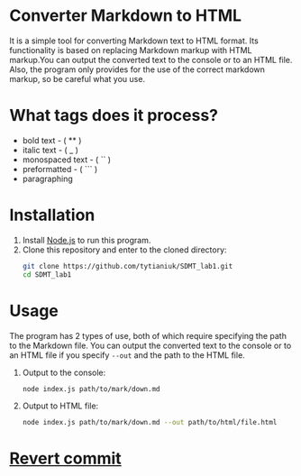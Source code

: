 # Сonverter Markdown to HTML

It is a simple tool for converting Markdown text to HTML format. Its functionality is based on replacing Markdown markup with HTML markup.You can output the converted text to the console or to an HTML file. Also, the program only provides for the use of the correct markdown markup, so be careful what you use. 

# What tags does it process?

-   bold text - ( \*\* )
-   italic text - ( \_ )
-   monospaced text - ( `` )
-   preformatted - ( ``` )
-   paragraphing

# Installation

1. Install [Node.js](https://nodejs.org/en/download/current) to run this program.
2. Clone this repository and enter to the cloned directory:
   ```bash
   git clone https://github.com/tytianiuk/SDMT_lab1.git
   cd SDMT_lab1
   ```
# Usage
The program has 2 types of use, both of which require specifying the path to the Markdown file. You can output the converted text to the console or to an HTML file if you specify `--out` and the path to the HTML file.
1. Output to the console:
   ```bash
   node index.js path/to/mark/down.md
   ```
2. Output to HTML file:
   ```bash
   node index.js path/to/mark/down.md --out path/to/html/file.html
   ```

# [Revert commit](https://github.com/tytianiuk/SDMT_lab1/commit/fc863abfa0e3ac3290a30c6ee23f752832185ff1)
